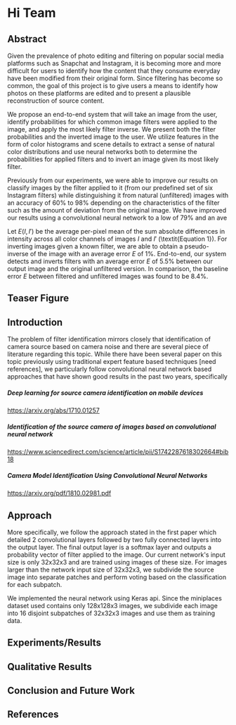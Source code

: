 # Hi Team

## Abstract

Given the prevalence of photo editing and filtering on popular social media platforms such as Snapchat and Instagram, it is becoming more and more difficult for users to identify how the content that they consume everyday have been modified from their original form. Since filtering has become so common, the goal of this project is to give users a means to identify how photos on these platforms are edited and to present a plausible reconstruction of source content. 

We propose an end-to-end system that will take an image from the user, identify probabilities for which common image filters were applied to the image, and apply the most likely filter inverse. We present both the filter probabilities and the inverted image to the user. We utilize features in the form of color histograms and scene details to extract a sense of natural color distributions and use neural networks both to determine the probabilities for applied filters and to invert an image given its most likely filter.

Previously from our experiments, we were able to improve our results on classify images by the filter applied to it (from our predefined set of six Instagram filters) while distinguishing it from natural (unfiltered) images with an accuracy of 60% to 98% depending on the characteristics of the filter such as the amount of deviation from the original image. We have improved our results using a convolutional neural network to a low of 79% and an ave

Let $E(I, I')$ be the average per-pixel mean of the sum absolute differences in intensity across all color channels of images $I$ and $I'$ (\textit{Equation 1}). For inverting images given a known filter, we are able to obtain a pseudo-inverse of the image with an average error $E$ of 1\%. End-to-end, our system detects and inverts filters with an average error $E$ of 5.5\% between our output image and the original unfiltered version. In comparison, the baseline error $E$ between filtered and unfiltered images was found to be 8.4\%.
## Teaser Figure
## Introduction
The problem of filter identification mirrors closely that identification of camera source based on camera noise and there are several piece of literature regarding this topic. While there have been several paper on this topic previously using traditional expert feature based techniques [need references], we particularly follow convolutional neural network based approaches that have shown good results in the past two years, specifically

##### Deep learning for source camera identification on mobile devices
https://arxiv.org/abs/1710.01257

#####  Identification of the source camera of images based on convolutional neural network
https://www.sciencedirect.com/science/article/pii/S1742287618302664#bib18

##### Camera Model Identification Using Convolutional Neural Networks
https://arxiv.org/pdf/1810.02981.pdf

## Approach
More specifically, we follow the approach stated in the first paper which detailed 2 convolutional layers followed by two fully connected layers into the output layer. The final output layer is a softmax layer and outputs a probability vector of filter applied to the image. Our current network's input size is only 32x32x3 and are trained using images of these size. For images larger than the network input size of 32x32x3, we subdivide the source image into separate patches and perform voting based on the classification for each subpatch.

We implemented the neural network using Keras api.
Since the miniplaces dataset used contains only 128x128x3 images, we subdivide each image into 16 disjoint subpatches of 32x32x3 images and use them as training data.  

## Experiments/Results

## Qualitative Results
## Conclusion and Future Work
## References



<!--stackedit_data:
eyJoaXN0b3J5IjpbLTEzMDg2MDA4OTEsNDkzOTc3ODI4LC0xOD
YyODY3NTM3LDgyMDIyMzEzNSwtMTk2NzI2NTEyNiwxOTAzOTA5
NjA1XX0=
-->